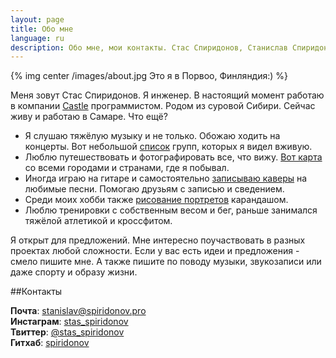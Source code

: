 ```yaml
---
layout: page
title: Обо мне
language: ru
description: Обо мне, мои контакты. Стас Спиридонов, Станислав Спиридонов
---
```


{% img center /images/about.jpg Это я в Порвоо, Финляндия:) %}

Меня зовут Стас Спиридонов. Я инженер. В настоящий момент работаю в компании [Castle](http://cloudcastle.ru/) программистом. Родом из суровой Сибири. Сейчас живу и работаю в Самаре. Что ещё? 

* Я слушаю тяжёлую музыку и не только. Обожаю ходить на концерты. Вот небольшой [список](/ru/about/bands_list) групп, которых я видел вживую.
* Люблю путешествовать и фотографировать все, что вижу. [Вот карта](https://mapsengine.google.com/map/viewer?mid=ziVaddBS2p-0.kqGf9Lw-1rNk) со всеми городами и странами, где я побывал.
* Иногда играю на гитаре и самостоятельно [записываю каверы](/ru/music) на любимые песни. Помогаю друзьям с записью и сведением.
* Среди моих хобби также [рисование портретов](/ru/drawings) карандашом.
* Люблю тренировки с собственным весом и бег, раньше занимался тяжёлой атлетикой и кроссфитом.

Я открыт для предложений. Мне интересно поучаствовать в разных проектах любой сложности. Если у вас есть идеи и предложения - смело пишите мне. А также пишите по поводу музыки, звукозаписи или даже спорту и образу жизни.

##Контакты

**Почта**: [stanislav@spiridonov.pro](mailto:stanislav@spiridonov.pro)  
**Инстаграм**: [stas_spiridonov](http://instagram.com/stas_spiridonov)  
**Твиттер**: [@stas_spiridonov](http://twitter.com/stas_spiridonov)  
**Гитхаб**: [spiridonov](https://github.com/spiridonov)  
